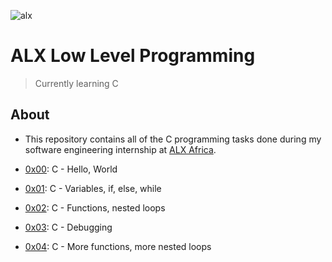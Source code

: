 ![alx](https://user-images.githubusercontent.com/70760998/196005847-2243043d-5b47-4680-9cb0-c6e0cdf47ea6.png)
# ALX Low Level Programming
> Currently learning C 

## About
 - This repository contains all of the C programming tasks done during my software engineering internship at [ALX Africa](https://www.alxafrica.com/).

 - [0x00](https://github.com/Mhastuurhah/alx-low_level_programming/tree/master/0x00-hello_world): C - Hello, World
 - [0x01](https://github.com/Mhastuurhah/alx-low_level_programming/tree/master/0x01-variables_if_else_while): C - Variables, if, else, while
 - [0x02](https://github.com/Mhastuurhah/alx-low_level_programming/tree/master/0x02-functions_nested_loops): C - Functions, nested loops
 - [0x03](https://github.com/Mhastuurhah/alx-low_level_programming/tree/master/0x03-debugging): C - Debugging 
 - [0x04](https://github.com/Mhastuurhah/alx-low_level_programming/tree/master/0x04-more_functions_nested_loops): C - More functions, more nested loops
